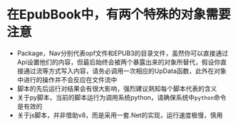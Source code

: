 # 在EpubBook中，有两个特殊的对象需要注意

- Package，Nav分别代表opf文件和EPUB3的目录文件，虽然你可以直接通过Api设置他们的内容，但最后始终会被两个暴露出来的对象所替代，假设你直接通过流等方式写入内容，请务必调用一次相应的UpData函数，此外在对象中进行的操作并不会反应在文件流中
- 脚本的先后运行对结果会有很大影响，强烈建议熟知每个脚本代表的含义
- 关于py脚本，当前的脚本运行为调用系统python，请确保系统中`python`命令是有效的
- 关于js脚本，并非借助v8，而是采用一套.Net的实现，运行速度极慢，慎用
